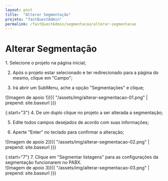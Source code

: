 ```yaml
---
layout: post
title:  "Alterar Segmentação"
projeto: "fastQuestAdmin"
permalink: /fastQuestAdmin/segmentacao/alterar-segmentacao
---
```

# Alterar Segmentação

<div class="row" markdown="1">
<div class="6u 12u$(small)" markdown="1">
1. Selecione o projeto na página inicial;

2. Após o projeto estar selecionado e ter redirecionado para a página do mesmo, clique em "Campo";

3. Irá abrir um SubMenu, ache a opção "Segmentações" e clique;
</div>
<div class="6u 12u$(small)" markdown="1">
![Imagem de apoio 1]({{ "/assets/img/alterar-segmentacao-01.png" | prepend: site.baseurl }})
</div>                               
</div>

{:start="3"}
4. De um duplo clique no projeto a ser alterada a segmentação;

5. Edite todos campos desejados de acordo com suas informações;

6. Aperte "Enter" no teclado para confirmar a alteração;

![Imagem de apoio 2]({{ "/assets/img/alterar-segmentacao-02.png" | prepend: site.baseurl }})

<div class="row" markdown="1">
<div class="6u 12u$(small)" markdown="1">
{:start="7"}
7. Clique em "Segmentar listagens" para as configurações da segmentação funcionarem no PABX.
</div>
<div class="6u 12u$(small)" markdown="1">
![Imagem de apoio 3]({{ "/assets/img/alterar-segmentacao-03.png" | prepend: site.baseurl }})
</div>                               
</div>


